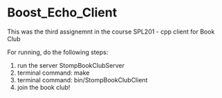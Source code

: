 # Boost_Echo_Client
This was the third assignemnt in the course SPL201 - cpp client for Book Club

For running, do the following steps:

1) run the server StompBookClubServer
2) terminal command: make
3) terminal command: bin/StompBookClubClient
4) join the book club!
